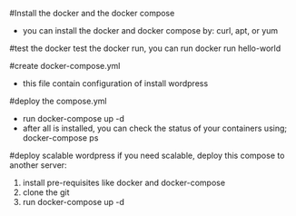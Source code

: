 #Install the docker and the docker compose
- you can install the docker and docker compose by:
curl, apt, or yum

#test the docker
test the docker run, you can run docker run hello-world

#create docker-compose.yml
- this file contain configuration of install wordpress

#deploy the compose.yml
- run docker-compose up -d
- after all is installed, you can check the status of your containers using; docker-compose ps

#deploy scalable wordpress
if you need scalable, deploy this compose to another server:
1. install pre-requisites like docker and docker-compose
2. clone the git
3. run docker-compose up -d
